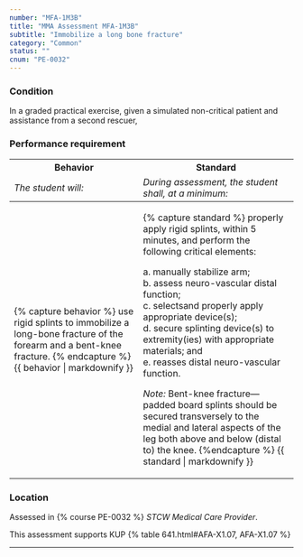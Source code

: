 ```yaml
---
number: "MFA-1M3B"
title: "MMA Assessment MFA-1M3B"
subtitle: "Immobilize a long bone fracture"
category: "Common"
status: ""
cnum: "PE-0032"
---
```

### Condition

In a graded practical exercise, given a simulated non-critical patient and assistance from a second rescuer,

### Performance requirement 

<table width='100%' class='Guidelines'>
 <thead>
 <tr>
     <th class='thirty'>Behavior</th>
     <th class='seventy'>Standard</th>
 </tr>
 <tr>
     <td><em>The student will:</em></td>
     <td><em>During assessment, the student shall, at a minimum:</em></td>
 </tr>
 </thead>
 <tbody>
 

<tr><td>

{% capture behavior %}
use rigid splints to immobilize a long-bone fracture of the forearm and a bent-knee fracture.
{% endcapture %}
{{ behavior | markdownify }}

</td><td>

{% capture standard %}
properly apply rigid splints, within 5 minutes, and perform the following critical elements:

a. manually stabilize arm;  
b. assess neuro-vascular distal function;  
c. selectsand properly apply appropriate device(s);  
d. secure splinting device(s) to extremity(ies) with appropriate materials; and  
e. reasses distal neuro-vascular function.

*Note:*  Bent-knee fracture—padded board splints should be secured transversely to the medial and lateral aspects of the leg both above and below (distal to) the knee.
{%endcapture %}
{{ standard | markdownify }}

</td></tr>



 </tbody>
 </table>

### Location

Assessed in  {% course  PE-0032 %}  *STCW Medical Care Provider*.

This assessment supports KUP {% table 641.html#AFA-X1.07, AFA-X1.07 %}

***

